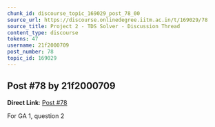 ```yaml
---
chunk_id: discourse_topic_169029_post_78_00
source_url: https://discourse.onlinedegree.iitm.ac.in/t/169029/78
source_title: Project 2 - TDS Solver - Discussion Thread
content_type: discourse
tokens: 47
username: 21f2000709
post_number: 78
topic_id: 169029
---
```


## Post #78 by 21f2000709

**Direct Link**: [Post #78](https://discourse.onlinedegree.iitm.ac.in/t/169029/78)

For GA 1, question 2
